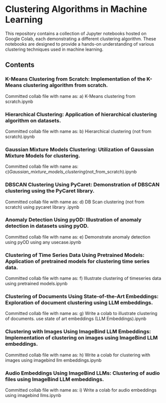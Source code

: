 # Clustering Algorithms in Machine Learning
This repository contains a collection of Jupyter notebooks hosted on Google Colab, each demonstrating a different clustering algorithm. These notebooks are designed to provide a hands-on understanding of various clustering techniques used in machine learning.

## Contents
### K-Means Clustering from Scratch: Implementation of the K-Means clustering algorithm from scratch.
Committed collab file with name as: a) K-Means clustering from scratch.ipynb

### Hierarchical Clustering: Application of hierarchical clustering algorithm on datasets.
Committed collab file with name as: b) Hierarchical clustering (not from scratch).ipynb

### Gaussian Mixture Models Clustering: Utilization of Gaussian Mixture Models for clustering.
Committed collab file with name as: c)_Gaussian_mixture_models_clustering_(not_from_scratch).ipynb

### DBSCAN Clustering Using PyCaret: Demonstration of DBSCAN clustering using the PyCaret library.
Committed collab file with name as: d) DB Scan clustering (not from scratch) using pycaret library .ipynb

### Anomaly Detection Using pyOD: Illustration of anomaly detection in datasets using pyOD.
Committed collab file with name as: e) Demonstrate anomaly detection using pyOD using any usecase.ipynb

### Clustering of Time Series Data Using Pretrained Models: Application of pretrained models for clustering time series data.
Committed collab file with name as: f) Illustrate clustering of timeseries data using pretrained models.ipynb

### Clustering of Documents Using State-of-the-Art Embeddings: Exploration of document clustering using LLM embeddings.
Committed collab file with name as: g) Write a colab to illustrate clustering  of documents. use state of art embeddings (LLM Embeddings).ipynb

### Clustering with Images Using ImageBind LLM Embeddings: Implementation of clustering on images using ImageBind LLM embeddings.
Committed collab file with name as: h) Write a colab for clustering with images using imagebind llm embeddings.ipynb

### Audio Embeddings Using ImageBind LLMs: Clustering of audio files using ImageBind LLM embeddings.
Committed collab file with name as: i) Write a colab for audio embeddings using imagebind llms.ipynb








